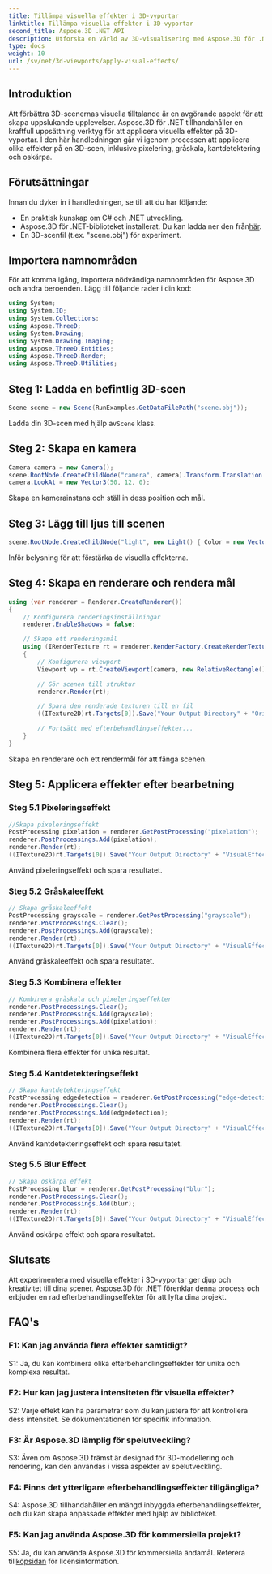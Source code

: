 ```yaml
---
title: Tillämpa visuella effekter i 3D-vyportar
linktitle: Tillämpa visuella effekter i 3D-vyportar
second_title: Aspose.3D .NET API
description: Utforska en värld av 3D-visualisering med Aspose.3D för .NET. Lär dig att applicera fängslande visuella effekter på dina scener med hjälp av steg-för-steg handledning. Lyft dina projekt med pixelering, gråskala, kantdetektering och oskärpa effekter.
type: docs
weight: 10
url: /sv/net/3d-viewports/apply-visual-effects/
---
```

## Introduktion

Att förbättra 3D-scenernas visuella tilltalande är en avgörande aspekt för att skapa uppslukande upplevelser. Aspose.3D för .NET tillhandahåller en kraftfull uppsättning verktyg för att applicera visuella effekter på 3D-vyportar. I den här handledningen går vi igenom processen att applicera olika effekter på en 3D-scen, inklusive pixelering, gråskala, kantdetektering och oskärpa.

## Förutsättningar

Innan du dyker in i handledningen, se till att du har följande:

- En praktisk kunskap om C# och .NET utveckling.
- Aspose.3D för .NET-biblioteket installerat. Du kan ladda ner den från[här](https://releases.aspose.com/3d/net/).
- En 3D-scenfil (t.ex. "scene.obj") för experiment.

## Importera namnområden

För att komma igång, importera nödvändiga namnområden för Aspose.3D och andra beroenden. Lägg till följande rader i din kod:

```csharp
using System;
using System.IO;
using System.Collections;
using Aspose.ThreeD;
using System.Drawing;
using System.Drawing.Imaging;
using Aspose.ThreeD.Entities;
using Aspose.ThreeD.Render;
using Aspose.ThreeD.Utilities;
```

## Steg 1: Ladda en befintlig 3D-scen

```csharp
Scene scene = new Scene(RunExamples.GetDataFilePath("scene.obj"));
```

 Ladda din 3D-scen med hjälp av`Scene` klass.

## Steg 2: Skapa en kamera

```csharp
Camera camera = new Camera();
scene.RootNode.CreateChildNode("camera", camera).Transform.Translation = new Vector3(2, 44, 66);
camera.LookAt = new Vector3(50, 12, 0);
```

Skapa en kamerainstans och ställ in dess position och mål.

## Steg 3: Lägg till ljus till scenen

```csharp
scene.RootNode.CreateChildNode("light", new Light() { Color = new Vector3(Color.White), LightType = LightType.Point }).Transform.Translation = new Vector3(26, 57, 43);
```

Inför belysning för att förstärka de visuella effekterna.

## Steg 4: Skapa en renderare och rendera mål

```csharp
using (var renderer = Renderer.CreateRenderer())
{
    // Konfigurera renderingsinställningar
    renderer.EnableShadows = false;

    // Skapa ett renderingsmål
    using (IRenderTexture rt = renderer.RenderFactory.CreateRenderTexture(new RenderParameters(), 1, 1024, 1024))
    {
        // Konfigurera viewport
        Viewport vp = rt.CreateViewport(camera, new RelativeRectangle() { ScaleWidth = 1, ScaleHeight = 1 });

        // Gör scenen till struktur
        renderer.Render(rt);

        // Spara den renderade texturen till en fil
        ((ITexture2D)rt.Targets[0]).Save("Your Output Directory" + "Original_viewport_out.png", ImageFormat.Png);

        // Fortsätt med efterbehandlingseffekter...
    }
}
```

Skapa en renderare och ett rendermål för att fånga scenen.

## Steg 5: Applicera effekter efter bearbetning

### Steg 5.1 Pixeleringseffekt

```csharp
//Skapa pixeleringseffekt
PostProcessing pixelation = renderer.GetPostProcessing("pixelation");
renderer.PostProcessings.Add(pixelation);
renderer.Render(rt);
((ITexture2D)rt.Targets[0]).Save("Your Output Directory" + "VisualEffect_pixelation_out.png", ImageFormat.Png);
```

Använd pixeleringseffekt och spara resultatet.

### Steg 5.2 Gråskaleeffekt

```csharp
// Skapa gråskaleeffekt
PostProcessing grayscale = renderer.GetPostProcessing("grayscale");
renderer.PostProcessings.Clear();
renderer.PostProcessings.Add(grayscale);
renderer.Render(rt);
((ITexture2D)rt.Targets[0]).Save("Your Output Directory" + "VisualEffect_grayscale_out.png", ImageFormat.Png);
```

Använd gråskaleeffekt och spara resultatet.

### Steg 5.3 Kombinera effekter

```csharp
// Kombinera gråskala och pixeleringseffekter
renderer.PostProcessings.Clear();
renderer.PostProcessings.Add(grayscale);
renderer.PostProcessings.Add(pixelation);
renderer.Render(rt);
((ITexture2D)rt.Targets[0]).Save("Your Output Directory" + "VisualEffect_grayscale+pixelation_out.png", ImageFormat.Png);
```

Kombinera flera effekter för unika resultat.

### Steg 5.4 Kantdetekteringseffekt

```csharp
// Skapa kantdetekteringseffekt
PostProcessing edgedetection = renderer.GetPostProcessing("edge-detection");
renderer.PostProcessings.Clear();
renderer.PostProcessings.Add(edgedetection);
renderer.Render(rt);
((ITexture2D)rt.Targets[0]).Save("Your Output Directory" + "VisualEffect_edgedetection_out.png", ImageFormat.Png);
```

Använd kantdetekteringseffekt och spara resultatet.

### Steg 5.5 Blur Effect

```csharp
// Skapa oskärpa effekt
PostProcessing blur = renderer.GetPostProcessing("blur");
renderer.PostProcessings.Clear();
renderer.PostProcessings.Add(blur);
renderer.Render(rt);
((ITexture2D)rt.Targets[0]).Save("Your Output Directory" + "VisualEffect_blur_out.png", ImageFormat.Png);
```

Använd oskärpa effekt och spara resultatet.

## Slutsats

Att experimentera med visuella effekter i 3D-vyportar ger djup och kreativitet till dina scener. Aspose.3D för .NET förenklar denna process och erbjuder en rad efterbehandlingseffekter för att lyfta dina projekt.

## FAQ's

### F1: Kan jag använda flera effekter samtidigt?

S1: Ja, du kan kombinera olika efterbehandlingseffekter för unika och komplexa resultat.

### F2: Hur kan jag justera intensiteten för visuella effekter?

S2: Varje effekt kan ha parametrar som du kan justera för att kontrollera dess intensitet. Se dokumentationen för specifik information.

### F3: Är Aspose.3D lämplig för spelutveckling?

S3: Även om Aspose.3D främst är designad för 3D-modellering och rendering, kan den användas i vissa aspekter av spelutveckling.

### F4: Finns det ytterligare efterbehandlingseffekter tillgängliga?

S4: Aspose.3D tillhandahåller en mängd inbyggda efterbehandlingseffekter, och du kan skapa anpassade effekter med hjälp av biblioteket.

### F5: Kan jag använda Aspose.3D för kommersiella projekt?

 S5: Ja, du kan använda Aspose.3D för kommersiella ändamål. Referera till[köpsidan](https://purchase.aspose.com/buy) för licensinformation.